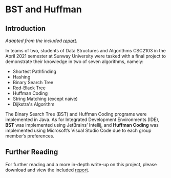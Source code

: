 # BST and Huffman
## Introduction
_Adapted from the included [report](https://github.com/PScoriae/BST_Huffman/blob/master/report.pdf)._

In teams of two, students of Data Structures and Algorithms CSC2103 in the April 2021 semester at Sunway University were tasked with a final project to demonstrate their knowledge in two of seven algorithms, namely:
- Shortest Pathfinding
- Hashing
- Binary Search Tree
- Red-Black Tree
- Huffman Coding
- String Matching (except naïve)
- Dijkstra's Algorithm

The Binary Search Tree (BST) and Huffman Coding programs were implemented in Java. As for Integrated Development Environments (IDE), **BST** was implemented using JetBrains’ Intellij, and **Huffman Coding** was implemented using Microsoft’s Visual Studio Code due to each group member’s preferences.

## Further Reading
For further reading and a more in-depth write-up on this project, please download and view the included [report](https://github.com/PScoriae/BST_Huffman/blob/master/report.pdf).
